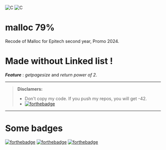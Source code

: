 ![C](https://img.shields.io/badge/C-malloc-red)
![C](https://img.shields.io/badge/my.epitech.eu-80%25-brightgreen)
# malloc 79%
Recode of Malloc for Epitech second year, Promo 2024.

# Made without Linked list !
***Feature*** : *getpagesize* and *return power of 2*.

----------

> **Disclamers:**
> - Don't copy my code. If you push my repos, you will get -42.
> - [![forthebadge](https://forthebadge.com/images/badges/works-on-my-machine.svg)](https://forthebadge.com)
----------

# Some badges
[![forthebadge](https://forthebadge.com/images/badges/made-with-c.svg)](https://forthebadge.com)
[![forthebadge](https://forthebadge.com/images/badges/open-source.svg)](https://forthebadge.com)
[![forthebadge](https://forthebadge.com/images/badges/powered-by-black-magic.svg)](https://forthebadge.com)
